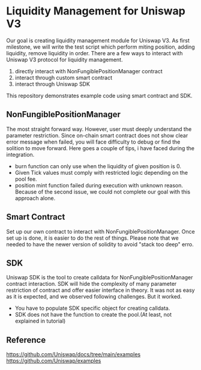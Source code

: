 # Liquidity Management for Uniswap V3
Our goal is creating liquidity management module for Uniswap V3. 
As first milestone, we will write the test script which perform miting position, adding liquidity, remove liquidity in order. 
There are a few ways to interact with Uniswap V3 protocol for liquidity management.
1. directly interact with NonFungiblePositionManager contract
2. interact through custom smart contract
3. interact through Uniswap SDK

This repository demonstrates example code using smart contract and SDK.

## NonFungiblePositionManager
The most straight forward way. However, user must deeply understand the parameter restriction. 
Since on-chain smart contract does not show clear error message when failed, you will face difficulty to debug or find the solition to move forward.
Here goes a couple of tips, i have faced during the integration.
- burn function can only use when the liquidity of given position is 0.
- Given Tick values must comply with restricted logic depending on the pool fee. 
- position mint function failed during execution with unknown reason.
Because of the second issue, we could not complete our goal with this approach alone.

## Smart Contract
Set up our own contract to interact with NonFungiblePositionManager.
Once set up is done, it is easier to do the rest of things. 
Please note that we needed to have the newer version of solidity to avoid "stack too deep" erro.

## SDK
Uniswap SDK is the tool to create calldata for NonFungiblePositionManager contract interaction.
SDK will hide the complexity of many parameter restriction of contract and offer easier interface in theory.
It was not as easy as it is expected, and we observed following challenges. But it worked.
- You have to populate SDK specific object for creating calldata.
- SDK does not have the function to create the pool.(At least, not explained in tutorial)

## Reference
https://github.com/Uniswap/docs/tree/main/examples
https://github.com/Uniswap/examples
